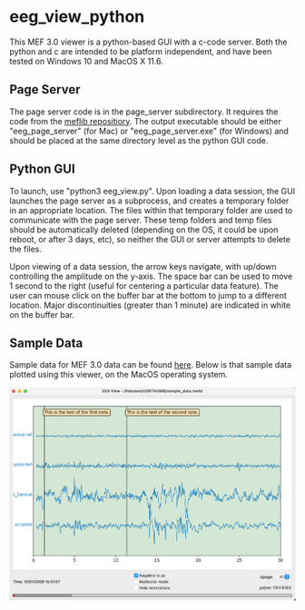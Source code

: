# eeg_view_python

This MEF 3.0 viewer is a python-based GUI with a c-code server.  Both the python and c are intended to be platform independent, and have been tested on Windows 10 and MacOS X 11.6.

## Page Server
The page server code is in the page_server subdirectory.  It requires the code from the [meflib repositiory](https://github.com/msel-source/meflib).  The output executable should be either "eeg_page_server" (for Mac) or "eeg_page_server.exe" (for Windows) and should be placed at the same directory level as the python GUI code.

## Python GUI
To launch, use "python3 eeg_view.py".  Upon loading a data session, the GUI launches the page server as a subprocess, and creates a temporary folder in an appropriate location.  The files within that temporary folder are used to communicate with the page server.  These temp folders and temp files should be automatically deleted (depending on the OS, it could be upon reboot, or after 3 days, etc), so neither the GUI or server attempts to delete the files.

Upon viewing of a data session, the arrow keys navigate, with up/down controlling the amplitude on the y-axis.  The space bar can be used to move 1 second to the right (useful for centering a particular data feature).  The user can mouse click on the buffer bar at the bottom to jump to a different location.  Major discontinuities (greater than 1 minute) are indicated in white on the buffer bar.

## Sample Data
Sample data for MEF 3.0 data can be found [here](https://github.com/msel-source/sampledata).  Below is that sample data plotted using this viewer, on the MacOS operating system.

![plot screenshot](https://github.com/msel-source/sampledata/blob/master/eeg_view_plot3.jpg?raw=true)
